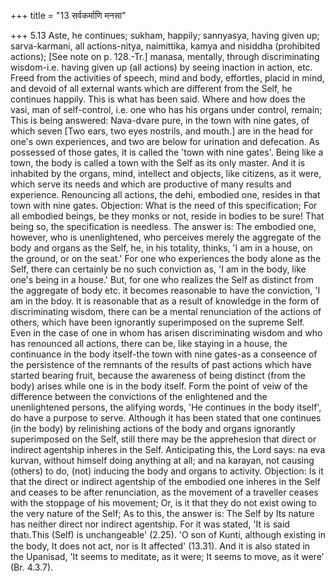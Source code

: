 +++
title = "13 सर्वकर्माणि मनसा"

+++
5.13 Aste, he continues; sukham, happily; sannyasya, having given up;
sarva-karmani, all actions-nitya, naimittika, kamya and nisiddha
(prohibited actions); \[See note on p. 128.-Tr.\] manasa, mentally,
through discriminating wisdom-i.e. having given up (all actions) by
seeing inaction in action, etc. Freed from the activities of speech,
mind and body, effortles, placid in mind, and devoid of all external
wants which are different from the Self, he continues happily. This is
what has been said. Where and how does the vasi, man of self-control,
i.e. one who has his organs under control, remain; This is being
answered: Nava-dvare pure, in the town with nine gates, of which seven
\[Two ears, two eyes nostrils, and mouth.\] are in the head for one's
own experiences, and two are below for urination and defecation. As
possessed of those gates, it is called the 'town with nine gates'. Being
like a town, the body is called a town with the Self as its only master.
And it is inhabited by the organs, mind, intellect and objects, like
citizens, as it were, which serve its needs and which are productive of
many results and experience. Renouncing all actions, the dehi, embodied
one, resides in that town with nine gates. Objection: What is the need
of this specification; For all embodied beings, be they monks or not,
reside in bodies to be sure! That being so, the specification is
needless. The answer is: The embodied one, however, who is
unenlightened, who perceives merely the aggregate of the body and organs
as the Self, he, in his totality, thinks, 'I am in a house, on the
ground, or on the seat.' For one who experiences the body alone as the
Self, there can certainly be no such conviction as, 'I am in the body,
like one's being in a house.' But, for one who realizes the Self as
distinct from the aggregate of body etc. it becomes reasonable to have
the conviction, 'I am in the bdoy. It is reasonable that as a result of
knowledge in the form of discriminating wisdom, there can be a mental
renunciation of the actions of others, which have been ignorantly
superimposed on the supreme Self. Even in the case of one in whom has
arisen discriminating wisdom and who has renounced all actions, there
can be, like staying in a house, the continuance in the body itself-the
town with nine gates-as a conseence of the persistence of the remnants
of the results of past actions which have started bearing fruit, because
the awareness of being distinct (from the body) arises while one is in
the body itself. Form the point of veiw of the difference between the
convictions of the enlightened and the unenlightened persons, the
alifying words, 'He continues in the body itself', do have a purpose to
serve. Although it has been stated that one continues (in the body) by
relinishing actions of the body and organs ignorantly superimposed on
the Self, still there may be the apprehesion that direct or indirect
agentship inheres in the Self. Anticipating this, the Lord says: na eva
kurvan, without himself doing anything at all; and na karayan, not
causing (others) to do, (not) inducing the body and organs to activity.
Objection: Is it that the direct or indirect agentship of the embodied
one inheres in the Self and ceases to be after renunciation, as the
movement of a traveller ceases with the stoppage of his movement; Or, is
it that they do not exist owing to the very nature of the Self; As to
this, the answer is: The Self by Its nature has neither direct nor
indirect agentship. For it was stated, 'It is said that৷৷.This (Self) is
unchangeable' (2.25). 'O son of Kunti, although existing in the body, It
does not act, nor is It affected' (13.31). And it is also stated in the
Upanisad, 'It seems to meditate, as it were; It seems to move, as it
were' (Br. 4.3.7).
